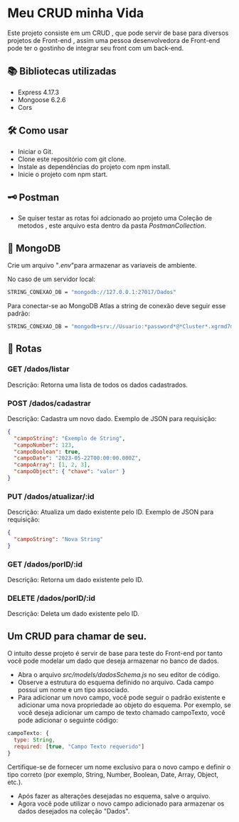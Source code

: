# Meu CRUD minha Vida
Este projeto consiste em um CRUD , que pode servir de base para diversos projetos de Front-end , assim uma pessoa desenvolvedora de Front-end pode ter o gostinho de integrar seu front com um back-end. 

## 📚 Bibliotecas utilizadas
- Express 4.17.3
- Mongoose 6.2.6
- Cors

## 🛠 Como usar
- Iniciar o Git.
- Clone este repositório com git clone.
- Instale as dependências do projeto com npm install.
- Inicie o projeto com npm start.

## 🗝 Postman
- Se quiser testar as rotas foi adcionado ao projeto uma Coleção de metodos , este arquivo esta dentro da pasta *PostmanCollection*. 

## 📗 MongoDB

Crie um arquivo "*.env*"para armazenar as variaveis de ambiente. 

No caso de um servidor local: 

```bash
STRING_CONEXAO_DB = "mongodb://127.0.0.1:27017/Dados"
```
Para conectar-se ao MongoDB Atlas a string de conexão deve seguir esse padrão:

```bash
STRING_CONEXAO_DB = "mongodb+srv://Usuario:*password*@*Cluster*.xgrmd7m.mongodb.net/*Base-de-Dados*"
```
 
## 🔀 Rotas

### GET /dados/listar

Descrição: Retorna uma lista de todos os dados cadastrados.

### POST /dados/cadastrar

Descrição: Cadastra um novo dado.
Exemplo de JSON para requisição:

```JSON
{
  "campoString": "Exemplo de String",
  "campoNumber": 123,
  "campoBoolean": true,
  "campoDate": "2023-05-22T00:00:00.000Z",
  "campoArray": [1, 2, 3],
  "campoObject": { "chave": "valor" }
}
```

### PUT /dados/atualizar/:id

Descrição: Atualiza um dado existente pelo ID.
Exemplo de JSON para requisição:

```JSON 
{
  "campoString": "Nova String"
}
```

### GET /dados/porID/:id

Descrição: Retorna um dado existente pelo ID.

### DELETE /dados/porID/:id

Descrição: Deleta um dado existente pelo ID.

## Um CRUD para chamar de seu.

O intuito desse projeto é servir de base para teste do Front-end por tanto você pode modelar um dado que deseja armazenar no banco de dados.

- Abra o arquivo *src/models/dadosSchema.js* no seu editor de código.
- Observe a estrutura do esquema definido no arquivo. Cada campo possui um nome e um tipo associado.
- Para adicionar um novo campo, você pode seguir o padrão existente e adicionar uma nova propriedade ao objeto do esquema. Por exemplo, se você deseja adicionar um campo de texto chamado campoTexto, você pode adicionar o seguinte código:

```Javascript 
campoTexto: {
  type: String,
  required: [true, "Campo Texto requerido"]
}
```
Certifique-se de fornecer um nome exclusivo para o novo campo e definir o tipo correto (por exemplo, String, Number, Boolean, Date, Array, Object, etc.).
- Após fazer as alterações desejadas no esquema, salve o arquivo.
- Agora você pode utilizar o novo campo adicionado para armazenar os dados desejados na coleção "Dados".